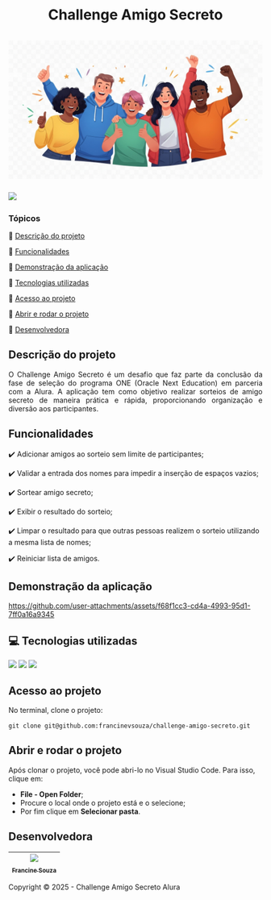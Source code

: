 <div align="center">
  <h1 align="center">
    Challenge Amigo Secreto
    <br />
    <br />
    <a href="https://github.com/francinevsouza/challenge-amigo-secreto/blob/main/">
      <img src="https://github.com/francinevsouza/challenge-amigo-secreto/blob/main/challenge-amigo-secreto_pt-main/assets/amigos.jpg"> 
    </a>    
  </h1>
</div>

 <img src="http://img.shields.io/static/v1?label=STATUS&message=CONCLUIDO&color=GREEN&style=for-the-badge"/>


### Tópicos 

:small_blue_diamond: [Descrição do projeto](#descrição-do-projeto)

:small_blue_diamond: [Funcionalidades](#funcionalidades)

:small_blue_diamond: [Demonstração da aplicação](#demonstração-da-aplicação)

:small_blue_diamond: [Tecnologias utilizadas](#tecnologias-utilizadas)

:small_blue_diamond: [Acesso ao projeto](#acesso-ao-projeto)

:small_blue_diamond: [Abrir e rodar o projeto](#abrir-e-rodar-o-projeto)

:small_blue_diamond: [Desenvolvedora](#desenvolvedora)


## Descrição do projeto 

<p align="justify">
    O Challenge Amigo Secreto é um desafio que faz parte da conclusão da fase de seleção do programa ONE (Oracle Next Education) em parceria com a Alura. A aplicação tem como objetivo realizar sorteios de amigo secreto de maneira prática e rápida, proporcionando organização e diversão aos participantes.
</p>


## Funcionalidades

:heavy_check_mark: Adicionar amigos ao sorteio sem limite de participantes; 

:heavy_check_mark: Validar a entrada dos nomes para impedir a inserção de espaços vazios;

:heavy_check_mark: Sortear amigo secreto;

:heavy_check_mark: Exibir o resultado do sorteio;

:heavy_check_mark: Limpar o resultado para que outras pessoas realizem o sorteio utilizando a mesma lista de nomes;

:heavy_check_mark: Reiniciar lista de amigos. 


## Demonstração da aplicação

https://github.com/user-attachments/assets/f68f1cc3-cd4a-4993-95d1-7ff0a16a9345


## 💻 Tecnologias utilizadas

<p align="left">
  <a href=""><img src="https://img.shields.io/badge/JavaScript-323330?style=for-the-badge&logo=javascript&logoColor=F7DF1E"></a>
  <a href=""><img src="https://img.shields.io/badge/CSS3-1572B6?style=for-the-badge&logo=css3&logoColor=white"></a>
  <a href=""><img src="https://img.shields.io/badge/HTML5-E34F26?style=for-the-badge&logo=html5&logoColor=white"></a>
</p>
  

## Acesso ao projeto

No terminal, clone o projeto: 

```
git clone git@github.com:francinevsouza/challenge-amigo-secreto.git
```

## Abrir e rodar o projeto

Após clonar o projeto, você pode abri-lo no Visual Studio Code. Para isso, clique em:

- **File - Open Folder**;
- Procure o local onde o projeto está e o selecione;
- Por fim clique em **Selecionar pasta**.

## Desenvolvedora

| [<img src="https://avatars.githubusercontent.com/u/49910529?v=4" width=115><br><sub>Francine Souza</sub>](https://github.com/francinevsouza) |   
| :---: |



Copyright :copyright: 2025 - Challenge Amigo Secreto Alura
